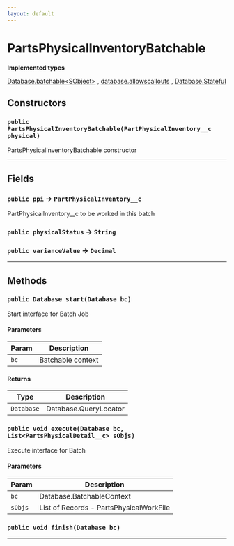 ```yaml
---
layout: default
---
```

# PartsPhysicalInventoryBatchable

**Implemented types**

[Database.batchable&lt;SObject&gt;](Database.batchable&lt;SObject&gt;)
, 
[database.allowscallouts](database.allowscallouts)
, 
[Database.Stateful](Database.Stateful)

## Constructors
### `public PartsPhysicalInventoryBatchable(PartPhysicalInventory__c physical)`

PartsPhysicalInventoryBatchable constructor

---
## Fields

### `public ppi` → `PartPhysicalInventory__c`


PartPhysicalInventory__c to be worked in this batch

### `public physicalStatus` → `String`


### `public varianceValue` → `Decimal`


---
## Methods
### `public Database start(Database bc)`

Start interface for Batch Job

#### Parameters

|Param|Description|
|---|---|
|`bc`|Batchable context|

#### Returns

|Type|Description|
|---|---|
|`Database`|Database.QueryLocator|

### `public void execute(Database bc, List<PartsPhysicalDetail__c> sObjs)`

Execute interface for Batch

#### Parameters

|Param|Description|
|---|---|
|`bc`|Database.BatchableContext|
|`sObjs`|List of Records - PartsPhysicalWorkFile|

### `public void finish(Database bc)`
---

